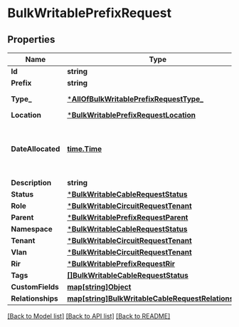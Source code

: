 # BulkWritablePrefixRequest

## Properties
Name | Type | Description | Notes
------------ | ------------- | ------------- | -------------
**Id** | **string** |  | [default to null]
**Prefix** | **string** |  | [default to null]
**Type_** | [***AllOfBulkWritablePrefixRequestType_**](AllOfBulkWritablePrefixRequestType_.md) |  | [optional] [default to {"value":"network","label":"Network"}]
**Location** | [***BulkWritablePrefixRequestLocation**](BulkWritablePrefixRequest_location.md) |  | [optional] [default to null]
**DateAllocated** | [**time.Time**](time.Time.md) | Date this prefix was allocated to an RIR, reserved in IPAM, etc. | [optional] [default to null]
**Description** | **string** |  | [optional] [default to null]
**Status** | [***BulkWritableCableRequestStatus**](BulkWritableCableRequest_status.md) |  | [default to null]
**Role** | [***BulkWritableCircuitRequestTenant**](BulkWritableCircuitRequest_tenant.md) |  | [optional] [default to null]
**Parent** | [***BulkWritablePrefixRequestParent**](BulkWritablePrefixRequest_parent.md) |  | [optional] [default to null]
**Namespace** | [***BulkWritableCableRequestStatus**](BulkWritableCableRequest_status.md) |  | [optional] [default to null]
**Tenant** | [***BulkWritableCircuitRequestTenant**](BulkWritableCircuitRequest_tenant.md) |  | [optional] [default to null]
**Vlan** | [***BulkWritableCircuitRequestTenant**](BulkWritableCircuitRequest_tenant.md) |  | [optional] [default to null]
**Rir** | [***BulkWritablePrefixRequestRir**](BulkWritablePrefixRequest_rir.md) |  | [optional] [default to null]
**Tags** | [**[]BulkWritableCableRequestStatus**](BulkWritableCableRequest_status.md) |  | [optional] [default to null]
**CustomFields** | [**map[string]Object**](.md) |  | [optional] [default to null]
**Relationships** | [**map[string]BulkWritableCableRequestRelationships**](BulkWritableCableRequest_relationships.md) |  | [optional] [default to null]

[[Back to Model list]](../README.md#documentation-for-models) [[Back to API list]](../README.md#documentation-for-api-endpoints) [[Back to README]](../README.md)

